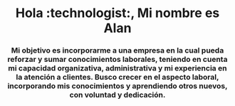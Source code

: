 <div id="header" align="center">
  <h1 align="center">Hola :technologist:, Mi nombre es Alan</h1>
  <h3 align="center">Mi objetivo es incorporarme a una empresa en la cual pueda reforzar y sumar conocimientos laborales, teniendo en cuenta mi capacidad organizativa, administrativa y mi experiencia en la atención a clientes. Busco crecer en el aspecto laboral, incorporando mis conocimientos y aprendiendo otros nuevos, con voluntad y dedicación.
  </h3>
</div>


